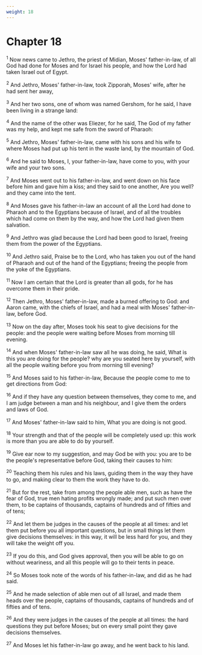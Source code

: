 ```yaml
---
weight: 18
---
```


# Chapter 18

<sup>1</sup> Now news came to Jethro, the priest of Midian, Moses' father-in-law, of all God had done for Moses and for Israel his people, and how the Lord had taken Israel out of Egypt. 

<sup>2</sup> And Jethro, Moses' father-in-law, took Zipporah, Moses' wife, after he had sent her away, 

<sup>3</sup> And her two sons, one of whom was named Gershom, for he said, I have been living in a strange land: 

<sup>4</sup> And the name of the other was Eliezer, for he said, The God of my father was my help, and kept me safe from the sword of Pharaoh: 

<sup>5</sup> And Jethro, Moses' father-in-law, came with his sons and his wife to where Moses had put up his tent in the waste land, by the mountain of God. 

<sup>6</sup> And he said to Moses, I, your father-in-law, have come to you, with your wife and your two sons. 

<sup>7</sup> And Moses went out to his father-in-law, and went down on his face before him and gave him a kiss; and they said to one another, Are you well? and they came into the tent. 

<sup>8</sup> And Moses gave his father-in-law an account of all the Lord had done to Pharaoh and to the Egyptians because of Israel, and of all the troubles which had come on them by the way, and how the Lord had given them salvation. 

<sup>9</sup> And Jethro was glad because the Lord had been good to Israel, freeing them from the power of the Egyptians. 

<sup>10</sup> And Jethro said, Praise be to the Lord, who has taken you out of the hand of Pharaoh and out of the hand of the Egyptians; freeing the people from the yoke of the Egyptians. 

<sup>11</sup> Now I am certain that the Lord is greater than all gods, for he has overcome them in their pride. 

<sup>12</sup> Then Jethro, Moses' father-in-law, made a burned offering to God: and Aaron came, with the chiefs of Israel, and had a meal with Moses' father-in-law, before God. 

<sup>13</sup> Now on the day after, Moses took his seat to give decisions for the people: and the people were waiting before Moses from morning till evening. 

<sup>14</sup> And when Moses' father-in-law saw all he was doing, he said, What is this you are doing for the people? why are you seated here by yourself, with all the people waiting before you from morning till evening? 

<sup>15</sup> And Moses said to his father-in-law, Because the people come to me to get directions from God: 

<sup>16</sup> And if they have any question between themselves, they come to me, and I am judge between a man and his neighbour, and I give them the orders and laws of God. 

<sup>17</sup> And Moses' father-in-law said to him, What you are doing is not good. 

<sup>18</sup> Your strength and that of the people will be completely used up: this work is more than you are able to do by yourself. 

<sup>19</sup> Give ear now to my suggestion, and may God be with you: you are to be the people's representative before God, taking their causes to him: 

<sup>20</sup> Teaching them his rules and his laws, guiding them in the way they have to go, and making clear to them the work they have to do. 

<sup>21</sup> But for the rest, take from among the people able men, such as have the fear of God, true men hating profits wrongly made; and put such men over them, to be captains of thousands, captains of hundreds and of fifties and of tens; 

<sup>22</sup> And let them be judges in the causes of the people at all times: and let them put before you all important questions, but in small things let them give decisions themselves: in this way, it will be less hard for you, and they will take the weight off you. 

<sup>23</sup> If you do this, and God gives approval, then you will be able to go on without weariness, and all this people will go to their tents in peace. 

<sup>24</sup> So Moses took note of the words of his father-in-law, and did as he had said. 

<sup>25</sup> And he made selection of able men out of all Israel, and made them heads over the people, captains of thousands, captains of hundreds and of fifties and of tens. 

<sup>26</sup> And they were judges in the causes of the people at all times: the hard questions they put before Moses; but on every small point they gave decisions themselves. 

<sup>27</sup> And Moses let his father-in-law go away, and he went back to his land. 


